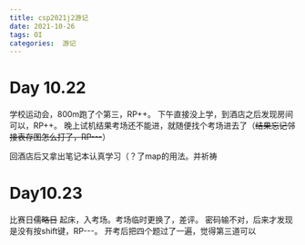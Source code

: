 ```yaml
---
title: csp2021j2游记
date: 2021-10-26
tags: OI
categories:  游记
---
```

# Day 10.22
学校运动会，800m跑了个第三，RP++。
下午直接没上学，到酒店之后发现房间可以，RP++。
晚上试机结果考场还不能进，就随便找个考场进去了（~~结果忘记邻接表存图怎么打了，RP---~~）

回酒店后又拿出笔记本认真学习（？了map的用法。并祈祷

# Day10.23

比赛日~~儒略日~~
起床，入考场。考场临时更换了，差评。
密码输不对，后来才发现是没有按shift键，RP---。
开考后把四个题过了一遍，觉得第三道可以
